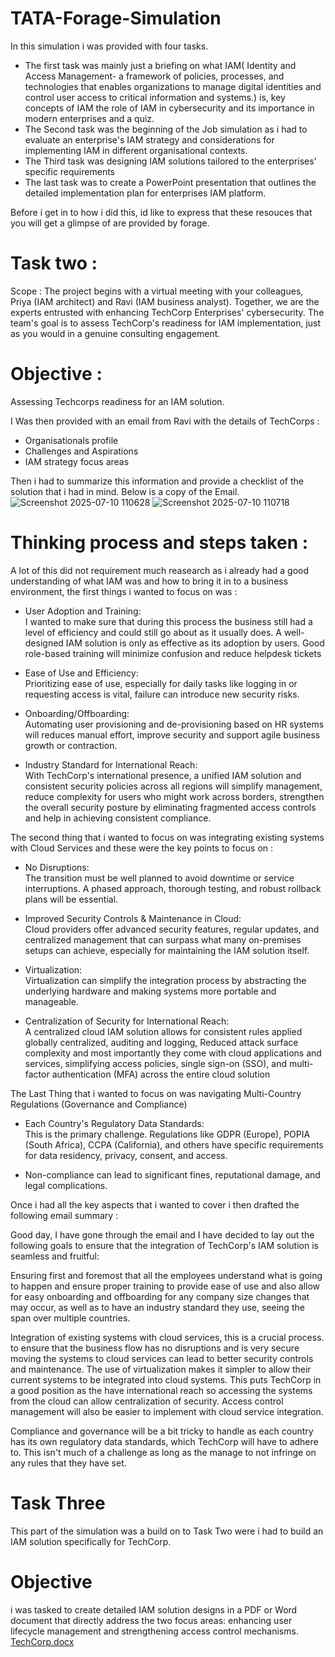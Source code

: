# TATA-Forage-Simulation
In this simulation i was provided with four tasks. 
- The first task was mainly just a briefing on what IAM( Identity and Access Management- a framework of policies, processes, and technologies that enables organizations to manage digital identities and control user access to critical information and systems.) is, key concepts of IAM the role of IAM in cybersecurity and its importance in modern enterprises and a quiz.
- The Second task was the beginning of the Job simulation as i had to evaluate an enterprise's IAM strategy and considerations for implementing IAM in different organisational contexts. 
- The Third task was designing IAM solutions tailored to the enterprises' specific requirements
- The last task was to create a PowerPoint presentation that outlines the detailed implementation plan for enterprises IAM platform.

Before i get in to how i did this, id like to express that these resouces that you will get a glimpse of are provided by forage.

# Task two :

Scope :
The project begins with a virtual meeting with your colleagues, Priya (IAM architect) and Ravi (IAM business analyst). Together, we are the experts entrusted with enhancing TechCorp Enterprises' cybersecurity.
The team's goal is to assess TechCorp's readiness for IAM implementation, just as you would in a genuine consulting engagement.

# Objective :
Assessing Techcorps readiness for an IAM solution.

I Was then provided with an email from Ravi with the details of TechCorps :
- Organisationals profile
- Challenges and Aspirations
- IAM strategy focus areas

Then i had to summarize this information and provide a checklist of the solution that i had in mind.
Below is a copy of the Email.
![Screenshot 2025-07-10 110628](https://github.com/user-attachments/assets/ccb7b82c-a2f0-4d26-9b24-f3f767bc2076)
![Screenshot 2025-07-10 110718](https://github.com/user-attachments/assets/daf7f7b8-e5fa-47da-9b68-c974d119fece)

# Thinking process and steps taken :

A lot of this did not requirement much reasearch as i already had a good understanding of what IAM was and how to bring it in to a business environment, the first things i wanted to focus on was :

- User Adoption and Training:   
I wanted to make sure that during this process the business still had a level of efficiency and could still go about as it usually does. A well-designed IAM solution is only as effective as its adoption by users. Good role-based training will minimize confusion and reduce helpdesk tickets

- Ease of Use and Efficiency:  
Prioritizing ease of use, especially for daily tasks like logging in or requesting access is vital, failure can introduce new security risks.

- Onboarding/Offboarding:  
Automating user provisioning and de-provisioning based on HR systems will reduces manual effort, improve security and support agile business growth or contraction.

- Industry Standard for International Reach:   
With TechCorp's international presence, a unified IAM solution and consistent security policies across all regions will simplify management, reduce complexity for users who might work across borders, strengthen the overall security posture by eliminating fragmented access controls and help in achieving consistent compliance.

The second thing that i wanted to focus on was integrating existing systems with Cloud Services and these were the key points to focus on :

- No Disruptions:   
The transition must be well planned to avoid downtime or service interruptions. A phased approach, thorough testing, and robust rollback plans will be essential.

- Improved Security Controls & Maintenance in Cloud:   
 Cloud providers offer advanced security features, regular updates, and centralized management that can surpass what many on-premises setups can achieve, especially for maintaining the IAM solution itself.

- Virtualization:   
Virtualization can simplify the integration process by abstracting the underlying hardware and making systems more portable and manageable.

- Centralization of Security for International Reach:    
A centralized cloud IAM solution allows for consistent rules applied globally centralized, auditing and logging, Reduced attack surface complexity and most importantly they come with cloud applications and services, simplifying access policies, single sign-on (SSO), and multi-factor authentication (MFA) across the entire cloud solution

The Last Thing that i wanted to focus on was navigating Multi-Country Regulations (Governance and Compliance)

- Each Country's Regulatory Data Standards:   
This is the primary challenge. Regulations like GDPR (Europe), POPIA (South Africa), CCPA (California), and others have specific requirements for data residency, privacy, consent, and access.

- Non-compliance can lead to significant fines, reputational damage, and legal complications.

Once i had all the key aspects that i wanted to cover i then drafted the following email summary :

Good day, I have gone through the email and I have decided to lay out the following goals to ensure that the integration of TechCorp's IAM solution is seamless and fruitful:

Ensuring first and foremost that all the employees understand what is going to happen and ensure proper training to provide ease of use and also allow for easy onboarding and offboarding for any company size changes that may occur, as well as to have an industry standard they use, seeing the span over multiple countries.  

Integration of existing systems with cloud services, this is a crucial process. to ensure that the business flow has no disruptions and is very secure moving the systems to cloud services can lead to better security controls and maintenance. The use of virtualization makes it simpler to allow their current systems to be integrated into cloud systems. This puts TechCorp in a good position as the have international reach so accessing the systems from the cloud can allow centralization of security. Access control management will also be easier to implement with cloud service integration.  

Compliance and governance will be a bit tricky to handle as each country has its own regulatory data standards, which TechCorp will have to adhere to. This isn't much of a challenge as long as the manage to not infringe on any rules that they have set.

# Task Three

This part of the simulation was a build on to Task Two were i had to build an IAM solution specifically for TechCorp.

# Objective 

i was tasked to create detailed IAM solution designs in a PDF or Word document that directly address the two focus areas: enhancing user lifecycle management and strengthening access control mechanisms.
[TechCorp.docx](https://github.com/user-attachments/files/21161315/TechCorp.docx)





